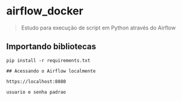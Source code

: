 # airflow_docker

>Estudo para execução de script em Python através do Airflow

## Importando bibliotecas

```
pip install -r requirements.txt

## Acessando o Airflow localmente

https://localhost:8080

usuario e senha padrao

